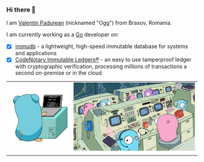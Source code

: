 ### Hi there 👋


<!--
**padurean/padurean** is a ✨ _special_ ✨ repository because its `README.md` (this file) appears on your GitHub profile.

Here are some ideas to get you started:

- 🔭 I’m currently working on ...
- 🌱 I’m currently learning ...
- 👯 I’m looking to collaborate on ...
- 🤔 I’m looking for help with ...
- 💬 Ask me about ...
- 📫 How to reach me: ...
- 😄 Pronouns: ...
- ⚡ Fun fact: ...
-->

I am [Valentin Padurean](https://purecore.ro) (nicknamed "Ogg") from Brasov, Romania.

I am currently working as a [Go](https://golang.org) developer on:
- [x] [immudb](https://github.com/codenotary/immudb) - a lightweight, high-speed immutable database for systems and applications
- [x] [CodeNotary Immutable Ledgers®](https://codenotary.com) - an easy to use tamperproof ledger with cryptographic verification, processing millions of transactions a second on-premise or in the cloud

|   |   |   
|---|---|
| ![Valentin "Ogg" Padurean writing Go code and weaving](https://github.com/padurean/padurean/blob/master/golang.gif) | ![A Go dev team in a retro science office](https://github.com/padurean/padurean/blob/master/golang_team_retro_office.jpeg) |
|   |   |
